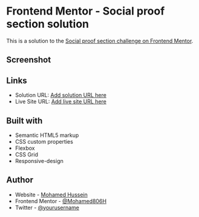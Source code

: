 # Frontend Mentor - Social proof section solution

This is a solution to the [Social proof section challenge on Frontend Mentor](https://www.frontendmentor.io/challenges/social-proof-section-6e0qTv_bA).

## Screenshot



## Links

- Solution URL: [Add solution URL here](https://your-solution-url.com)
- Live Site URL: [Add live site URL here](https://your-live-site-url.com)

## Built with

- Semantic HTML5 markup
- CSS custom properties
- Flexbox
- CSS Grid
- Responsive-design

## Author

- Website - [Mohamed Hussein](https://www.your-site.com)
- Frontend Mentor - [@Mohamed806H](https://www.frontendmentor.io/profile/Mohamed806H)
- Twitter - [@yourusername](https://www.twitter.com/yourusername)